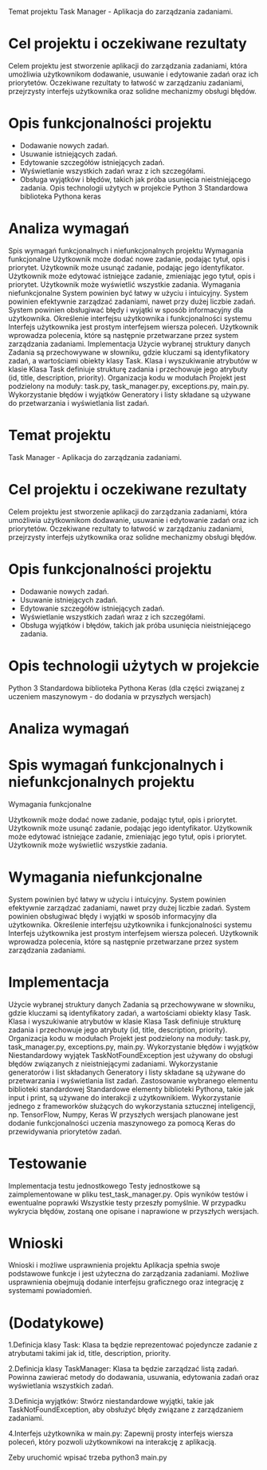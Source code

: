 Temat projektu
Task Manager - Aplikacja do zarządzania zadaniami.

# Cel projektu i oczekiwane rezultaty

Celem projektu jest stworzenie aplikacji do zarządzania zadaniami, która umożliwia użytkownikom dodawanie, usuwanie i edytowanie zadań oraz ich priorytetów. Oczekiwane rezultaty to łatwość w zarządzaniu zadaniami, przejrzysty interfejs użytkownika oraz solidne mechanizmy obsługi błędów.

# Opis funkcjonalności projektu

- Dodawanie nowych zadań.
- Usuwanie istniejących zadań.
- Edytowanie szczegółów istniejących zadań.
- Wyświetlanie wszystkich zadań wraz z ich szczegółami.
- Obsługa wyjątków i błędów, takich jak próba usunięcia nieistniejącego zadania.
  Opis technologii użytych w projekcie
  Python 3
  Standardowa biblioteka Pythona
  keras

# Analiza wymagań

Spis wymagań funkcjonalnych i niefunkcjonalnych projektu
Wymagania funkcjonalne
Użytkownik może dodać nowe zadanie, podając tytuł, opis i priorytet.
Użytkownik może usunąć zadanie, podając jego identyfikator.
Użytkownik może edytować istniejące zadanie, zmieniając jego tytuł, opis i priorytet.
Użytkownik może wyświetlić wszystkie zadania.
Wymagania niefunkcjonalne
System powinien być łatwy w użyciu i intuicyjny.
System powinien efektywnie zarządzać zadaniami, nawet przy dużej liczbie zadań.
System powinien obsługiwać błędy i wyjątki w sposób informacyjny dla użytkownika.
Określenie interfejsu użytkownika i funkcjonalności systemu
Interfejs użytkownika jest prostym interfejsem wiersza poleceń.
Użytkownik wprowadza polecenia, które są następnie przetwarzane przez system zarządzania zadaniami.
Implementacja
Użycie wybranej struktury danych
Zadania są przechowywane w słowniku, gdzie kluczami są identyfikatory zadań, a wartościami obiekty klasy Task.
Klasa i wyszukiwanie atrybutów w klasie
Klasa Task definiuje strukturę zadania i przechowuje jego atrybuty (id, title, description, priority).
Organizacja kodu w modułach
Projekt jest podzielony na moduły: task.py, task_manager.py, exceptions.py, main.py.
Wykorzystanie błędów i wyjątków
Generatory i listy składane są używane do przetwarzania i wyświetlania list zadań.

# Temat projektu

Task Manager - Aplikacja do zarządzania zadaniami.

# Cel projektu i oczekiwane rezultaty

Celem projektu jest stworzenie aplikacji do zarządzania zadaniami, która umożliwia użytkownikom dodawanie, usuwanie i edytowanie zadań oraz ich priorytetów. Oczekiwane rezultaty to łatwość w zarządzaniu zadaniami, przejrzysty interfejs użytkownika oraz solidne mechanizmy obsługi błędów.

# Opis funkcjonalności projektu

- Dodawanie nowych zadań.
- Usuwanie istniejących zadań.
- Edytowanie szczegółów istniejących zadań.
- Wyświetlanie wszystkich zadań wraz z ich szczegółami.
- Obsługa wyjątków i błędów, takich jak próba usunięcia nieistniejącego zadania.

# Opis technologii użytych w projekcie

Python 3
Standardowa biblioteka Pythona
Keras (dla części związanej z uczeniem maszynowym - do dodania w przyszłych wersjach)

# Analiza wymagań

# Spis wymagań funkcjonalnych i niefunkcjonalnych projektu

Wymagania funkcjonalne

Użytkownik może dodać nowe zadanie, podając tytuł, opis i priorytet.
Użytkownik może usunąć zadanie, podając jego identyfikator.
Użytkownik może edytować istniejące zadanie, zmieniając jego tytuł, opis i priorytet.
Użytkownik może wyświetlić wszystkie zadania.

# Wymagania niefunkcjonalne

System powinien być łatwy w użyciu i intuicyjny.
System powinien efektywnie zarządzać zadaniami, nawet przy dużej liczbie zadań.
System powinien obsługiwać błędy i wyjątki w sposób informacyjny dla użytkownika.
Określenie interfejsu użytkownika i funkcjonalności systemu
Interfejs użytkownika jest prostym interfejsem wiersza poleceń.
Użytkownik wprowadza polecenia, które są następnie przetwarzane przez system zarządzania zadaniami.

# Implementacja

Użycie wybranej struktury danych
Zadania są przechowywane w słowniku, gdzie kluczami są identyfikatory zadań, a wartościami obiekty klasy Task.
Klasa i wyszukiwanie atrybutów w klasie
Klasa Task definiuje strukturę zadania i przechowuje jego atrybuty (id, title, description, priority).
Organizacja kodu w modułach
Projekt jest podzielony na moduły: task.py, task_manager.py, exceptions.py, main.py.
Wykorzystanie błędów i wyjątków
Niestandardowy wyjątek TaskNotFoundException jest używany do obsługi błędów związanych z nieistniejącymi zadaniami.
Wykorzystanie generatorów i list składanych
Generatory i listy składane są używane do przetwarzania i wyświetlania list zadań.
Zastosowanie wybranego elementu biblioteki standardowej
Standardowe elementy biblioteki Pythona, takie jak input i print, są używane do interakcji z użytkownikiem.
Wykorzystanie jednego z frameworków służących do wykorzystania sztucznej inteligencji, np. TensorFlow, Numpy, Keras
W przyszłych wersjach planowane jest dodanie funkcjonalności uczenia maszynowego za pomocą Keras do przewidywania priorytetów zadań.

# Testowanie

Implementacja testu jednostkowego
Testy jednostkowe są zaimplementowane w pliku test_task_manager.py.
Opis wyników testów i ewentualne poprawki
Wszystkie testy przeszły pomyślnie. W przypadku wykrycia błędów, zostaną one opisane i naprawione w przyszłych wersjach.

# Wnioski

Wnioski i możliwe usprawnienia projektu
Aplikacja spełnia swoje podstawowe funkcje i jest użyteczna do zarządzania zadaniami.
Możliwe usprawnienia obejmują dodanie interfejsu graficznego oraz integrację z systemami powiadomień.

# (Dodatykowe)

1.Definicja klasy Task:
Klasa ta będzie reprezentować pojedyncze zadanie z atrybutami takimi jak id, title, description, priority.

2.Definicja klasy TaskManager:
Klasa ta będzie zarządzać listą zadań. Powinna zawierać metody do dodawania, usuwania, edytowania zadań oraz wyświetlania wszystkich zadań.

3.Definicja wyjątków:
Stwórz niestandardowe wyjątki, takie jak TaskNotFoundException, aby obsłużyć błędy związane z zarządzaniem zadaniami.

4.Interfejs użytkownika w main.py:
Zapewnij prosty interfejs wiersza poleceń, który pozwoli użytkownikowi na interakcję z aplikacją.

Zeby uruchomić wpisać trzeba python3 main.py
